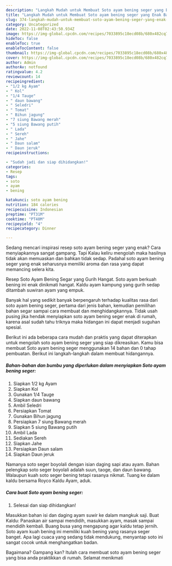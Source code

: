 ```yaml
---
description: "Langkah Mudah untuk Membuat Soto ayam bening seger yang Enak Banget, Buat Buka Puasa Bisa Manjain Lidah"
title: "Langkah Mudah untuk Membuat Soto ayam bening seger yang Enak Banget, Buat Buka Puasa Bisa Manjain Lidah"
slug: 374-langkah-mudah-untuk-membuat-soto-ayam-bening-seger-yang-enak-banget-buat-buka-puasa-bisa-manjain-lidah
category: Uncategorized
date: 2022-11-08T02:43:50.934Z
image: https://img-global.cpcdn.com/recipes/7033895c18ecd08b/680x482cq70/soto-ayam-bening-seger-foto-resep-utama.jpg
hideToc: false
enableToc: true
enableTocContent: false
thumbnail: https://img-global.cpcdn.com/recipes/7033895c18ecd08b/680x482cq70/soto-ayam-bening-seger-foto-resep-utama.jpg
cover: https://img-global.cpcdn.com/recipes/7033895c18ecd08b/680x482cq70/soto-ayam-bening-seger-foto-resep-utama.jpg
author: Admin
authorAv: notfound
ratingvalue: 4.2
reviewcount: 14
recipeingredient:
- "1/2 kg Ayam"
- " Kol"
- "1/4 Tauge"
- " daun bawang"
- " Seledri"
- " Tomat"
- " Bihun jagung"
- "7 siung Bawang merah"
- "5 siung Bawang putih"
- " Lada"
- " Sereh"
- " Jahe"
- " Daun salam"
- " Daun jeruk"
recipeinstructions:

- "Sudah jadi dan siap dihidangkan!"
categories:
- Resep
tags:
- soto
- ayam
- bening

katakunci: soto ayam bening 
nutrition: 184 calories
recipecuisine: Indonesian
preptime: "PT31M"
cooktime: "PT40M"
recipeyield: "4"
recipecategory: Dinner

---
```



Sedang mencari inspirasi resep soto ayam bening seger yang enak? Cara menyiapkannya sangat gampang. Tapi Kalau keliru mengolah maka hasilnya tidak akan memuaskan dan bahkan tidak sedap. Padahal soto ayam bening seger yang enak seharusnya memiliki aroma dan rasa yang dapat memancing selera kita.


Resep Soto Ayam Bening Segar yang Gurih Hangat. Soto ayam berkuah bening ini enak dinikmati hangat. Kaldu ayam kampung yang gurih sedap ditambah suwiran ayam yang empuk.

Banyak hal yang sedikit banyak berpengaruh terhadap kualitas rasa dari soto ayam bening seger, pertama dari jenis bahan, kemudian pemilihan bahan segar sampai cara membuat dan menghidangkannya. Tidak usah pusing jika hendak menyiapkan soto ayam bening seger enak di rumah, karena asal sudah tahu triknya maka hidangan ini dapat menjadi suguhan spesial.


Berikut ini ada beberapa cara mudah dan praktis yang dapat diterapkan untuk mengolah soto ayam bening seger yang siap dikreasikan. Kamu bisa membuat Soto ayam bening seger menggunakan 14 bahan dan 0 tahap pembuatan. Berikut ini langkah-langkah dalam membuat hidangannya.

<!--inarticleads1-->

##### Bahan-bahan dan bumbu yang diperlukan dalam menyiapkan Soto ayam bening seger:

1. Siapkan 1/2 kg Ayam
1. Siapkan  Kol
1. Gunakan 1/4 Tauge
1. Siapkan  daun bawang
1. Ambil  Seledri
1. Persiapkan  Tomat
1. Gunakan  Bihun jagung
1. Persiapkan 7 siung Bawang merah
1. Siapkan 5 siung Bawang putih
1. Ambil  Lada
1. Sediakan  Sereh
1. Siapkan  Jahe
1. Persiapkan  Daun salam
1. Siapkan  Daun jeruk


Namanya soto seger boyolali dengan isian daging sapi atau ayam. Bahan pelengkap soto seger boyolali adalah suun, taoge, dan daun bawang. Walaupun kuah soto seger bening tetapi rasanya nikmat. Tuang ke dalam kaldu bersama Royco Kaldu Ayam, aduk. 

<!--inarticleads2-->

##### Cara buat Soto ayam bening seger:


1. Selesai dan siap dihidangkan!

Masukkan bahan isi dan daging ayam suwir ke dalam mangkuk saji. Buat Kaldu: Panaskan air sampai mendidih, masukkan ayam, masak sampai mendidih kembali. Buang busa yang mengapung agar kaldu tetap jernih. Soto ayam kuah bening ini memiliki kuah bening yang rasanya seger banget. Apa lagi cuaca yang sedang tidak mendukung, menyantap soto ini sangat cocok untuk menghangatkan badan. 

Bagaimana? Gampang kan? Itulah cara membuat soto ayam bening seger yang bisa anda praktikkan di rumah. Selamat menikmati
